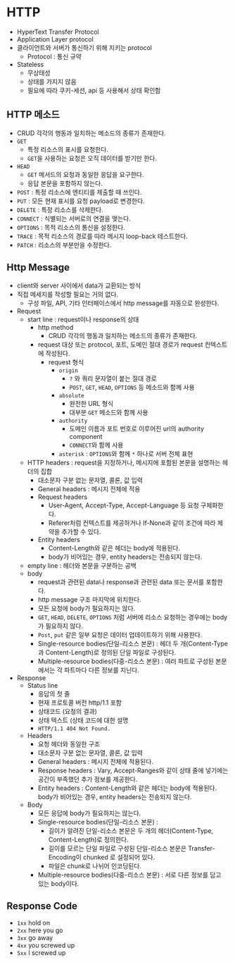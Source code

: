 # HTTP

* HyperText Transfer Protocol
* Application Layer protocol
* 클라이언트와 서버가 통신하기 위해 지키는 protocol
  * Protocol : 통신 규약
* Stateless
  * 무상태성
  * 상태를 가지지 않음
  * 필요에 따라 쿠키-세션, api 등 사용해서 상태 확인함

## HTTP 메소드 

* CRUD 각각의 행동과 일치하는 메소드의 종류가 존재한다. 
* `GET`
  * 특정 리소스의 표시를 요청한다.
  * `GET`을 사용하는 요청은 오직 데이터를 받기만 한다.
* `HEAD`
  * `GET` 메서드의 요청과 동일한 응답을 요구한다.
  * 응답 본문을 포함하지 않는다.
* `POST` : 특정 리소스에 엔티티를 제출할 때 쓰인다.
* `PUT` : 모든 현재 표시를 요청 payload로 변경한다.
* `DELETE` : 특정 리소스를 삭제한다. 
* `CONNECT` : 식별되는 서버로의 연결을 맺는다. 
* `OPTIONS` : 목적 리소스의 통신을 설정한다.
* `TRACE` : 목적 리소스의 경로를 따라 메시지 loop-back 테스트한다.
* `PATCH` : 리소스의 부분만을 수정한다.

## Http Message

* client와 server 사이에서 data가 교환되는 방식
* 직접 메세지를 작성할 필요는 거의 없다. 
  * 구성 파일, API, 기타 인터페이스에서 http message를 자동으로 완성한다. 
* Request
  * start line : request이나 response의 상태
    * http method 
      * CRUD 각각의 행동과 일치하는 메소드의 종류가 존재한다. 
    * request 대상 또는 protocol, 포트, 도메인 절대 경로가 request 컨텍스트에 작성된다. 
      * request 형식
        * `origin`
          * `?` 와 쿼리 문자열이 붙는 절대 경로
          * `POST`, `GET`, `HEAD`, `OPTIONS` 등 메소드와 함께 사용
        * `absolute`
          * 완전한 URL 형식
          * 대부분 `GET` 메소드와 함께 사용
        * `authority`
          * 도메인 이름과 포트 번호로 이루어진 url의 authority component
          * `CONNECT`와 함께 사용
        * `asterisk` : `OPTIONS`와 함께 `*` 하나로 서버 전체 표현
  * HTTP headers : request을 지정하거나, 메시지에 포함된 본문을 설명하는 헤더의 집합 
    * 대소문자 구분 없는 문자열, 콜론, 값 입력
    * General headers : 메시지 전체에 적용
    * Request headers
      * User-Agent, Accept-Type, Accept-Language 등 요청 구체화한다.
      * Referer처럼 컨텍스트를 제공하거나 If-None과 같이 조건에 따라 제약을 추가할 수 있다. 
    * Entity headers
      * Content-Length와 같은 헤더는 body에 적용된다.
      * body가 비어있는 경우, entity headers는 전송되지 않는다.
  * empty line : 헤더와 본문을 구분하는 공백 
  * body
    * request과 관련된 data나 response과 관련된 data 또는 문서를 포함한다.
    * http message 구조 마지막에 위치한다. 
    * 모든 요청에 body가 필요하지는 않다.
    * `GET`, `HEAD`, `DELETE`, `OPTIONS` 처럼 서버에 리소스 요청하는 경우에는 body가 필요하지 않다. 
    * `Post`, `put` 같은 일부 요청은 데이터 업데이트하기 위해 사용한다. 
    * Single-resource bodies(단일-리소스 본문) : 헤더 두 개(Content-Type과 Content-Length)로 정의된 단일 파일로 구성된다. 
    * Multiple-resource bodies(다중-리소스 본문) : 여러 파트로 구성된 본문에서는 각 파트마다 다른 정보를 지닌다. 
* Response
  * Status line
      * 응답의 첫 줄
      * 현재 프로토콜 버전 http/1.1 포함
      * 상태코드 (요청의 결과)
      * 상태 텍스트 (상태 코드에 대한 설명
      * `HTTP/1.1 404 Not Found.`
  * Headers
      * 요청 헤더와 동일한 구조
      * 대소문자 구분 없는 문자열, 콜론, 값 입력
      * General headers : 메시지 전체에 적용된다.
      * Response headers : Vary, Accept-Ranges와 같이 상태 줄에 넣기에는 공간이 부족했던 추가 정보를 제공한다.
      * Entity headers : Content-Length와 같은 헤더는 body에 적용된다. body가 비어있는 경우, entity headers는 전송되지 않는다.
  * Body
      * 모든 응답에 body가 필요하지는 않는다.
      * Single-resource bodies(단일-리소스 본문) :
          * 길이가 알려진 단일-리소스 본문은 두 개의 헤더(Content-Type, Content-Length)로 정의한다. 
          * 길이를 모르는 단일 파일로 구성된 단일-리소스 본문은 Transfer-Encoding이 chunked 로 설정되어 있다.
          * 파일은 chunk로 나뉘어 인코딩된다.
      * Multiple-resource bodies(다중-리소스 본문) : 서로 다른 정보를 담고 있는 body이다.

## Response Code

* `1xx` hold on
* `2xx` here you go
* `3xx` go away
* `4xx` you screwed up
* `5xx` I screwed up


